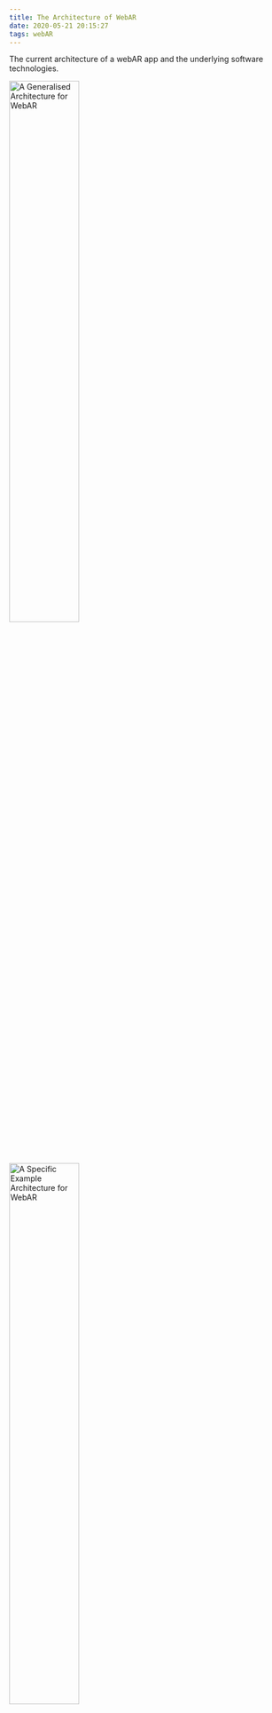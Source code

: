 ```yaml
---
title: The Architecture of WebAR
date: 2020-05-21 20:15:27
tags: webAR
---
```


The current architecture of a webAR app and the underlying software technologies.

<img width="50%" alt="A Generalised Architecture for WebAR" src="/images/webar_1.jpg" />
<img width="50%" alt="A Specific Example Architecture for WebAR" src="/images/webar_2.jpg" />

.
